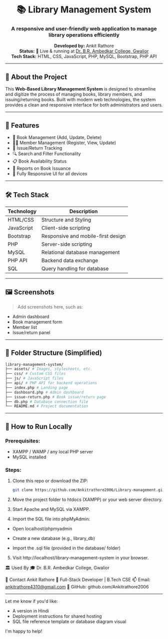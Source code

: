 <h1 align="center">📚 Library Management System</h1>
<h3 align="center">A responsive and user-friendly web application to manage library operations efficiently</h3>

<p align="center">
  <strong>Developed by:</strong> Ankit Rathore<br>
  <strong>Status:</strong> 🚀 Live & running at <a href="https://www.polygwalior.ac.in/">Dr. B.R. Ambedkar College, Gwalior</a><br>
  <strong>Tech Stack:</strong> HTML, CSS, JavaScript, PHP, MySQL, Bootstrap, PHP API
</p>

---

## 📌 About the Project

This **Web-Based Library Management System** is designed to streamline and digitize the process of managing books, library members, and issuing/returning books. Built with modern web technologies, the system provides a clean and responsive interface for both administrators and users.

---

## 🎯 Features

- 📖 Book Management (Add, Update, Delete)
- 👨‍🎓 Member Management (Register, View, Update)
- 🔄 Issue/Return Tracking
- 🔍 Search and Filter Functionality
- 📋 Book Availability Status
- 🧾 Reports on Book Issuance
- 📱 Fully Responsive UI for all devices

---

## 🛠️ Tech Stack

| Technology | Description                        |
|------------|------------------------------------|
| HTML/CSS   | Structure and Styling              |
| JavaScript | Client-side scripting              |
| Bootstrap  | Responsive and mobile-first design |
| PHP        | Server-side scripting              |
| MySQL      | Relational database management     |
| PHP API    | Backend data exchange              |
| SQL        | Query handling for database        |

---

## 🖼️ Screenshots

> Add screenshots here, such as:
- Admin dashboard
- Book management form
- Member list
- Issue/return panel


---

## 📂 Folder Structure (Simplified)

  ```bash
  library-management-system/
├── assets/ # Images, stylesheets, etc.
├── css/ # Custom CSS files
├── js/ # JavaScript files
├── api/ # PHP API for backend operations
├── index.php # Landing page
├── dashboard.php # Admin dashboard
├── issue-return.php # Book issue/return page
├── db.php # Database connection file
└── README.md # Project documentation
  ```


---

## 🚀 How to Run Locally

### Prerequisites:
- XAMPP / WAMP / any local PHP server
- MySQL installed

### Steps:

1. Clone this repo or download the ZIP:
   ```bash
   git clone https://github.com/Ankitrathore2006/Library-management.git

2. Move the project folder to htdocs (XAMPP) or your web server directory.

3. Start Apache and MySQL via XAMPP.

4. Import the SQL file into phpMyAdmin:

- Open localhost/phpmyadmin

- Create a new database (e.g., library_db)

- Import the .sql file (provided in the database/ folder)

5. Visit http://localhost/library-management-system in your browser.

🏛️ Used By
🎓 Dr. B.R. Ambedkar College, Gwalior

📧 Contact
Ankit Rathore
📍 Full-Stack Developer | B.Tech CSE
📫 Email: ankitrathore4310@gmail.com
🐙 GitHub: github.com/Ankitrathore2006



---

Let me know if you'd like:
- A version in Hindi  
- Deployment instructions for shared hosting  
- SQL file reference template or database diagram visual  

I'm happy to help!
